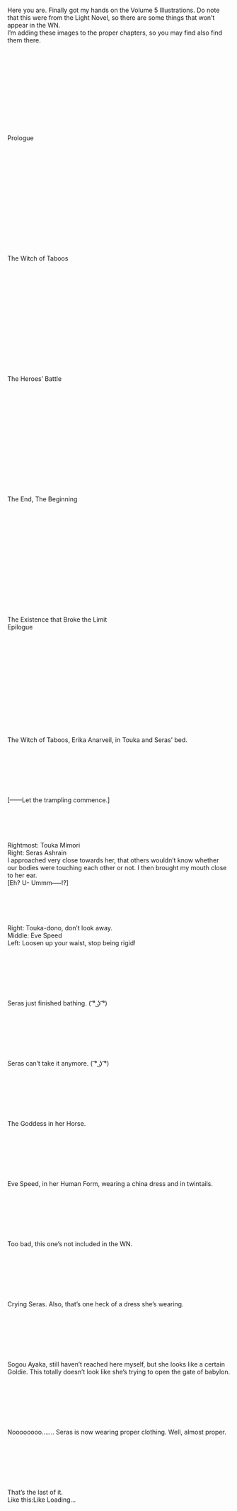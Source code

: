 <br/>
Here you are. Finally got my hands on the Volume 5 Illustrations. Do note that this were from the Light Novel, so there are some things that won’t appear in the WN.<br/>
I’m adding these images to the proper chapters, so you may find also find them there.<br/>
<br/>
<br/>
 <br/>
<br/>
 <br/>
<br/>
<br/>
<br/>
<br/>
<br/>
<br/>
<br/>
Prologue<br/>
<br/>
<br/>
<br/>
<br/>
<br/>
<br/>
<br/>
 <br/>
<br/>
<br/>
<br/>
<br/>
<br/>
<br/>
<br/>
The Witch of Taboos<br/>
<br/>
<br/>
<br/>
<br/>
<br/>
<br/>
<br/>
 <br/>
<br/>
<br/>
<br/>
<br/>
<br/>
<br/>
<br/>
The Heroes’ Battle<br/>
<br/>
<br/>
<br/>
<br/>
<br/>
<br/>
<br/>
 <br/>
<br/>
<br/>
<br/>
<br/>
<br/>
<br/>
<br/>
The End, The Beginning<br/>
<br/>
<br/>
<br/>
<br/>
<br/>
<br/>
<br/>
 <br/>
<br/>
<br/>
<br/>
<br/>
<br/>
<br/>
<br/>
The Existence that Broke the Limit<br/>
Epilogue<br/>
<br/>
<br/>
<br/>
<br/>
<br/>
<br/>
<br/>
 <br/>
<br/>
 <br/>
<br/>
 <br/>
<br/>
 <br/>
The Witch of Taboos, Erika Anarveil, in Touka and Seras’ bed.<br/>
 <br/>
<br/>
 <br/>
<br/>
 <br/>
<br/>
 <br/>
[——Let the trampling commence.]<br/>
 <br/>
<br/>
 <br/>
<br/>
 <br/>
Rightmost: Touka Mimori<br/>
Right: Seras Ashrain<br/>
I approached very close towards her, that others wouldn’t know whether our bodies were touching each other or not. I then brought my mouth close to her ear.<br/>
[Eh? U- Ummm—–!?]<br/>
<br/>
<br/>
 <br/>
<br/>
 <br/>
Right: Touka-dono, don’t look away.<br/>
Middle: Eve Speed<br/>
Left: Loosen up your waist, stop being rigid!<br/>
 <br/>
<br/>
 <br/>
<br/>
 <br/>
<br/>
 <br/>
Seras just finished bathing. ( ͡° ͜ʖ ͡°)<br/>
 <br/>
<br/>
 <br/>
<br/>
 <br/>
<br/>
 <br/>
Seras can’t take it anymore. ( ͡° ͜ʖ ͡°)<br/>
 <br/>
<br/>
 <br/>
<br/>
 <br/>
<br/>
 <br/>
The Goddess in her Horse.<br/>
 <br/>
<br/>
 <br/>
<br/>
 <br/>
<br/>
 <br/>
Eve Speed, in her Human Form, wearing a china dress and in twintails.<br/>
 <br/>
<br/>
 <br/>
<br/>
 <br/>
<br/>
 <br/>
Too bad, this one’s not included in the WN.<br/>
 <br/>
<br/>
 <br/>
<br/>
 <br/>
<br/>
 <br/>
Crying Seras. Also, that’s one heck of a dress she’s wearing.<br/>
 <br/>
<br/>
 <br/>
<br/>
 <br/>
<br/>
 <br/>
Sogou Ayaka, still haven’t reached here myself, but she looks like a certain Goldie. This totally doesn’t look like she’s trying to open the gate of babylon.<br/>
 <br/>
<br/>
 <br/>
<br/>
 <br/>
<br/>
 <br/>
Noooooooo……. Seras is now wearing proper clothing. Well, almost proper.<br/>
 <br/>
<br/>
 <br/>
<br/>
 <br/>
<br/>
 <br/>
That’s the last of it.<br/>
Like this:Like Loading... <br/>
<br/>
<br/>
<br/>
<br/>
